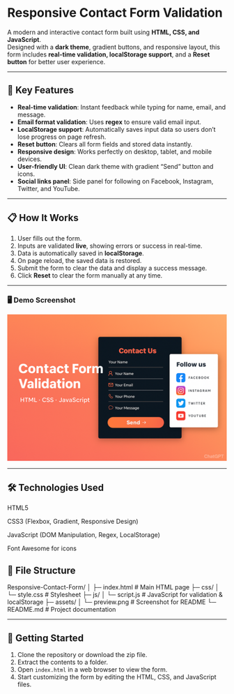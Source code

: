 <p align="center">

# Responsive Contact Form Validation
</p>

A modern and interactive contact form built using **HTML, CSS, and JavaScript**.  
Designed with a **dark theme**, gradient buttons, and responsive layout, this form includes **real-time validation, localStorage support**, and a **Reset button** for better user experience.

---

## 🌟 Key Features

- **Real-time validation**: Instant feedback while typing for name, email, and message.  
- **Email format validation**: Uses **regex** to ensure valid email input.  
- **LocalStorage support**: Automatically saves input data so users don’t lose progress on page refresh.  
- **Reset button**: Clears all form fields and stored data instantly.  
- **Responsive design**: Works perfectly on desktop, tablet, and mobile devices.  
- **User-friendly UI**: Clean dark theme with gradient “Send” button and icons.  
- **Social links panel**: Side panel for following on Facebook, Instagram, Twitter, and YouTube.

---

## 📋 How It Works

1. User fills out the form.  
2. Inputs are validated **live**, showing errors or success in real-time.  
3. Data is automatically saved in **localStorage**.  
4. On page reload, the saved data is restored.  
5. Submit the form to clear the data and display a success message.  
6. Click **Reset** to clear the form manually at any time.

---

### 🖥️ Demo Screenshot

![Contact Form Preview](Preview/Contact-form.png)


---

## 🛠️ Technologies Used

HTML5

CSS3 (Flexbox, Gradient, Responsive Design)

JavaScript (DOM Manipulation, Regex, LocalStorage)

Font Awesome for icons

## 📂 File Structure
Responsive-Contact-Form/
│
├─ index.html             # Main HTML page
├─ css/
│   └─ style.css          # Stylesheet
├─ js/
│   └─ script.js          # JavaScript for validation & localStorage
├─ assets/
│   └─ preview.png        # Screenshot for README
└─ README.md              # Project documentation

---

## 🚀 Getting Started

1. Clone the repository or download the zip file.
2. Extract the contents to a folder.
3. Open `index.html` in a web browser to view the form.
4. Start customizing the form by editing the HTML, CSS, and JavaScript files.


